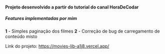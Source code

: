 #### Projeto desenvolvido a partir do tutorial do canal HoraDeCodar

##### Features implementadas por mim

**1** - Simples paginação dos filmes
**2** - Correção de bug de carregamento de conteúdo misto 


Link do projeto: <https://movies-lib-a1j8.vercel.app/>